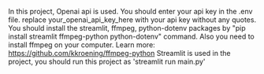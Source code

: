 In this project, Openai api is used. You should enter your api key in the .env file. replace your_openai_api_key_here with your api key without any quotes. 
You should install the streamlit, ffmpeg, python-dotenv packages by "pip install streamlit ffmpeg-python python-dotenv" command.
Also you need to install ffmpeg on your computer. Learn more: https://github.com/kkroening/ffmpeg-python
Streamlit is used in the project, you should run this project as 'streamlit run main.py'
